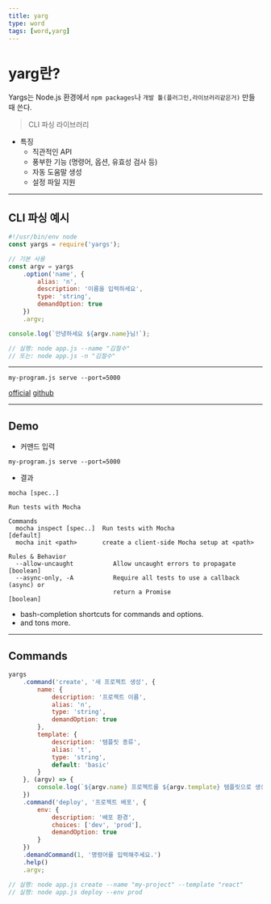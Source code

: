 ```yaml
---
title: yarg
type: word
tags: [word,yarg]
---
```


# yarg란?

Yargs는 Node.js 환경에서 `npm packages`나 `개발 툴(플러그인,라이브러리같은거)` 만들 때 쓴다.

> CLI 파싱 라이브러리

- 특징
  - 직관적인 API
  - 풍부한 기능 (명령어, 옵션, 유효성 검사 등)
  - 자동 도움말 생성
  - 설정 파일 지원

---


## CLI 파싱 예시

```js
#!/usr/bin/env node
const yargs = require('yargs');

// 기본 사용
const argv = yargs
    .option('name', {
        alias: 'n',
        description: '이름을 입력하세요',
        type: 'string',
        demandOption: true
    })
    .argv;

console.log(`안녕하세요 ${argv.name}님!`);

// 실행: node app.js --name "김철수" 
// 또는: node app.js -n "김철수"
```

---



```shell
my-program.js serve --port=5000

```

[official](https://www.npmjs.com/package/yargs)
[github](https://github.com/yargs/yargs)

---

## Demo

- 커맨드 입력
```shell
my-program.js serve --port=5000
```

- 결과
```shell
mocha [spec..]

Run tests with Mocha

Commands
  mocha inspect [spec..]  Run tests with Mocha                         [default]
  mocha init <path>       create a client-side Mocha setup at <path>

Rules & Behavior
  --allow-uncaught           Allow uncaught errors to propagate        [boolean]
  --async-only, -A           Require all tests to use a callback (async) or
                             return a Promise                          [boolean]
```
- bash-completion shortcuts for commands and options.
- and tons more.


---

## Commands 

```js
yargs
    .command('create', '새 프로젝트 생성', {
        name: {
            description: '프로젝트 이름',
            alias: 'n',
            type: 'string',
            demandOption: true
        },
        template: {
            description: '템플릿 종류',
            alias: 't',
            type: 'string',
            default: 'basic'
        }
    }, (argv) => {
        console.log(`${argv.name} 프로젝트를 ${argv.template} 템플릿으로 생성합니다`);
    })
    .command('deploy', '프로젝트 배포', {
        env: {
            description: '배포 환경',
            choices: ['dev', 'prod'],
            demandOption: true
        }
    })
    .demandCommand(1, '명령어를 입력해주세요.')
    .help()
    .argv;

// 실행: node app.js create --name "my-project" --template "react"
// 실행: node app.js deploy --env prod
```

